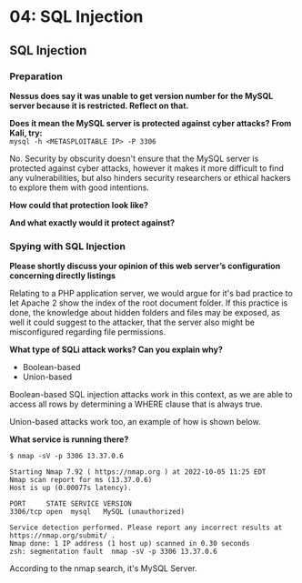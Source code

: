 # 04: SQL Injection

## SQL Injection

### Preparation

**Nessus does say it was unable to get version number for the MySQL server because it is restricted. Reflect on that.**

**Does it mean the MySQL server is protected against cyber attacks? From Kali, try:**  
`mysql -h <METASPLOITABLE IP> -P 3306`

No. Security by obscurity doesn't ensure that the MySQL server is protected against cyber attacks, however it makes it more difficult to find any vulnerabilities, but also hinders security researchers or ethical hackers to explore them with good intentions.

**How could that protection look like?**  


**And what exactly would it protect against?**  


### Spying with SQL Injection
**Please shortly discuss your opinion of this web server’s configuration concerning directly listings**

Relating to a PHP application server, we would argue for it's bad practice to let Apache 2 show the index of the root document folder. If this practice is done, the knowledge about hidden folders and files may be exposed, as well it could suggest to the attacker, that the server also might be misconfigured regarding file permissions.

**What type of SQLi attack works? Can you explain why?**  
* Boolean-based
* Union-based

Boolean-based SQL injection attacks work in this context, as we are able to access all rows by determining a WHERE clause that is always true.

Union-based attacks work too, an example of how is shown below.


**What service is running there?**
```
$ nmap -sV -p 3306 13.37.0.6

Starting Nmap 7.92 ( https://nmap.org ) at 2022-10-05 11:25 EDT
Nmap scan report for ms (13.37.0.6)
Host is up (0.00077s latency).

PORT     STATE SERVICE VERSION
3306/tcp open  mysql   MySQL (unauthorized)

Service detection performed. Please report any incorrect results at https://nmap.org/submit/ .
Nmap done: 1 IP address (1 host up) scanned in 0.30 seconds
zsh: segmentation fault  nmap -sV -p 3306 13.37.0.6
```

According to the nmap search, it's MySQL Server.

